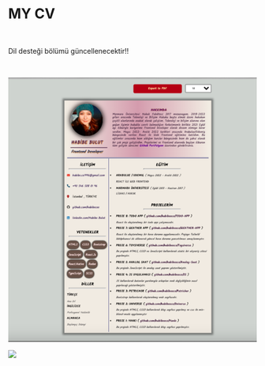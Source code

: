 <h1>  MY CV  </h1> </br>

<p> Dil desteği bölümü güncellenecektir!! </p> </br>

![](cv-screen.png) </br>

![](cv-screenn.gif)
